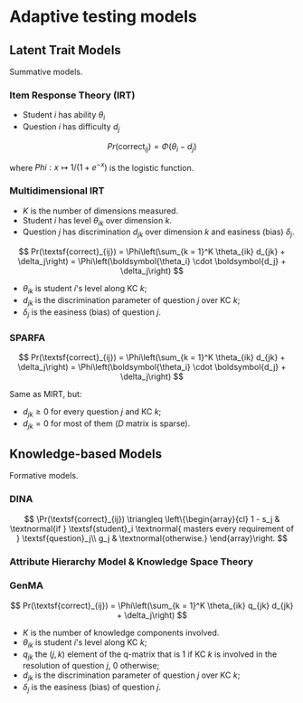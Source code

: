 # Adaptive testing models

## Latent Trait Models

Summative models.

### Item Response Theory (IRT)

- Student $i$ has ability $\theta_i$
- Question $i$ has difficulty $d_j$

$$ Pr(\textsf{correct}_{ij}) = \Phi(\theta_i - d_j) $$

where $Phi : x \mapsto 1/(1 + e^{-x})$ is the logistic function.

### Multidimensional IRT

- $K$ is the number of dimensions measured.
- Student $i$ has level $\theta_{ik}$ over dimension $k$.
- Question $j$ has discrimination $d_{jk}$ over dimension $k$ and easiness (bias) $\delta_j$.

$$ Pr(\textsf{correct}_{ij}) = \Phi\left(\sum_{k = 1}^K \theta_{ik} d_{jk} + \delta_j\right) = \Phi\left(\boldsymbol{\theta_i} \cdot \boldsymbol{d_j} + \delta_j\right) $$

- $\theta_{ik}$ is student $i$'s level along KC $k$;
- $d_{jk}$ is the discrimination parameter of question $j$ over KC $k$;
- $\delta_j$ is the easiness (bias) of question $j$.

### SPARFA

$$ Pr(\textsf{correct}_{ij}) = \Phi\left(\sum_{k = 1}^K \theta_{ik} d_{jk} + \delta_j\right) = \Phi\left(\boldsymbol{\theta_i} \cdot \boldsymbol{d_j} + \delta_j\right) $$

Same as MIRT, but:

- $d_{jk} \geq 0$ for every question $j$ and KC $k$;
- $d_{jk} = 0$ for most of them ($D$ matrix is sparse).

## Knowledge-based Models

Formative models.

### DINA

$$ \Pr(\textsf{correct}_{ij}) \triangleq \left\{\begin{array}{cl}
1 - s_j & \textnormal{if } \textsf{student}_i \textnormal{ masters every requirement of } \textsf{question}_j\\
g_j & \textnormal{otherwise.}
\end{array}\right. $$

### Attribute Hierarchy Model & Knowledge Space Theory

### GenMA

$$ Pr(\textsf{correct}_{ij}) = \Phi\left(\sum_{k = 1}^K \theta_{ik} q_{jk} d_{jk} + \delta_j\right) $$

- $K$ is the number of knowledge components involved.
- $\theta_{ik}$ is student $i$'s level along KC $k$;
- $q_{jk}$ the $(j, k)$ element of the q-matrix that is 1 if KC $k$ is involved in the resolution of question $j$, 0 otherwise;
- $d_{jk}$ is the discrimination parameter of question $j$ over KC $k$;
- $\delta_j$ is the easiness (bias) of question $j$.

<script src="https://cdn.mathjax.org/mathjax/latest/MathJax.js?config=TeX-AMS-MML_HTMLorMML" type="text/javascript"></script>
